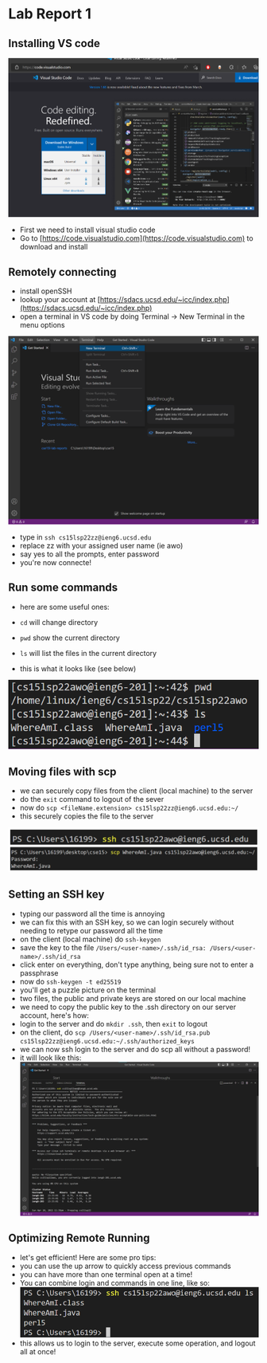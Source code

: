 # Lab Report 1

## Installing VS code

![image](VScode.png)

* First we need to install visual studio code
* Go to [https://code.visualstudio.com](https://code.visualstudio.com) to download and install


## Remotely connecting

* install openSSH
* lookup your account at [https://sdacs.ucsd.edu/~icc/index.php](https://sdacs.ucsd.edu/~icc/index.php)
* open a terminal in VS code by doing Terminal -> New Terminal in the menu options

![image](p2NewTerminal.png)

* type in `ssh cs15lsp22zz@ieng6.ucsd.edu` 
* replace zz with your assigned user name (ie awo)
* say yes to all the prompts, enter password
* you're now connecte!

## Run some commands
* here are some useful ones:
* `cd` will change directory
* `pwd` show the current directory
* `ls` will list the files in the current directory

* this is what it looks like (see below)

![image](p3RunCommands.png)

## Moving files with scp

* we can securely copy files from the client (local machine) to the server
* do the `exit` command to logout of the sever
* now do `scp <fileName.extension> cs15lsp22zz@ieng6.ucsd.edu:~/`
* this securely copies the file to the server

![image](p4scp.png)

## Setting an SSH key

* typing our password all the time is annoying
* we can fix this with an SSH key, so we can login securely without needing to retype our password all the time
* on the client (local machine) do `ssh-keygen`
* save the key to the file `/Users/<user-name>/.ssh/id_rsa: /Users/<user-name>/.ssh/id_rsa`
* click enter on everything, don't type anything, being sure not to enter a passphrase
* now do `ssh-keygen -t ed25519`
* you'll get a puzzle picture on the terminal
* two files, the public and private keys are stored on our local machine
* we need to copy the public key to the .ssh directory on our server account, here's how:
* login to the server and do `mkdir .ssh`, then `exit` to logout
* on the client, do `scp /Users/<user-name>/.ssh/id_rsa.pub cs15lsp22zz@ieng6.ucsd.edu:~/.ssh/authorized_keys`
* we can now ssh login to the server and do scp all without a password!
* it will look like this:
![image](p5-SSH-key.png)

## Optimizing Remote Running
* let's get efficient! Here are some pro tips:
* you can use the up arrow to quickly access previous commands
* you can have more than one terminal open at a time!
* You can combine login and commands in one line, like so:
![image](p6ProTips.png)
* this allows us to login to the server, execute some operation, and logout all at once!

